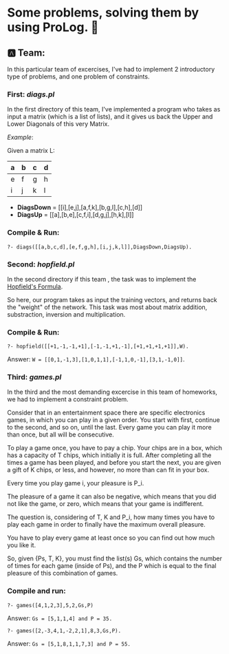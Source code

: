 # Some problems, solving them by using ProLog. :camel:

## :a: Team: 

In this particular team of excercises, I've had to implement 2 introductory type of problems, and one problem of constraints.

### First: ***__diags.pl__***

In the first directory of this team, I've implemented a program who takes as input a matrix (which is a list of lists), and it gives us back the Upper and Lower Diagonals of this very Matrix.

*Example*:

Given a matrix L:

a | b | c | d |
--- | --- | --- | --- |                                   
e | f | g | h |
i | j | k | l |


* **DiagsDown** = [[i],[e,j],[a,f,k],[b,g,l],[c,h],[d]]
* **DiagsUp** = [[a],[b,e],[c,f,i],[d,g,j],[h,k],[l]]

### Compile & Run:

`?- diags([[a,b,c,d],[e,f,g,h],[i,j,k,l]],DiagsDown,DiagsUp).`

### Second: ***__hopfield.pl__***

In the second directory if this team , the task was to implement the [Hopfield's Formula](https://en.wikipedia.org/wiki/Hopfield_network).

So here, our program takes as input the training vectors, and returns back the "weight" of the network. This task was most about matrix addition, substraction, inversion and multiplication.

### Compile & Run:
  
`?- hopfield([[+1,-1,-1,+1],[-1,-1,+1,-1],[+1,+1,+1,+1]],W).`

Answer: `W = [[0,1,-1,3],[1,0,1,1],[-1,1,0,-1],[3,1,-1,0]]`.

### Third: ***__games.pl__***

In the third and the most demanding excercise in this team of homeworks, we had to implement a constraint problem.

Consider that in an entertainment space there are specific electronics
games, in which you can play in a given order. You start with
first, continue to the second, and so on, until the last. Every game
you can play it more than once, but all will be consecutive.

To play a game once, you have to pay a chip.
Your chips are in a box, which has a capacity of T chips, which
initially it is full. After completing all the times a game has been played,
and before you start the next, you are given a gift of K chips, or less, and
however, no more than can fit in your box. 

Every time you play game i, your pleasure is P_i. 

The pleasure of a game it can also be negative, which means that you did not like the game, or zero, which means that your game is indifferent. 

The question is, considering of T, K and P_i, how many times you have to play each game in order to finally have the maximum overall pleasure. 

You have to play every game at least once so you can find out how much you like it.

So, given {Ps, T, K}, you must find the list(s) Gs, which contains the number of times for each game (inside of Ps), and the P which is equal to the final pleasure of this combination of games.

### Compile and run:

`?- games([4,1,2,3],5,2,Gs,P)`

Answer: `Gs = [5,1,1,4] and P = 35.`

`?- games([2,-3,4,1,-2,2,1],8,3,Gs,P).`

Answer: `Gs = [5,1,8,1,1,7,3] and P = 55.`
